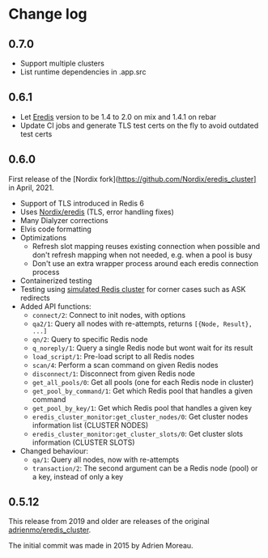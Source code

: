 Change log
==========

0.7.0
-----

* Support multiple clusters
* List runtime dependencies in .app.src

0.6.1
-----

* Let [Eredis](https://github.com/Nordix/eredis) version to be 1.4 to 2.0 on mix and 1.4.1 on rebar
* Update CI jobs and generate TLS test certs on the fly to avoid outdated test certs

0.6.0
-----

First release of the [Nordix fork](https://github.com/Nordix/eredis_cluster] in April, 2021.

* Support of TLS introduced in Redis 6
* Uses [Nordix/eredis](https://github.com/Nordix/eredis) (TLS, error handling fixes)
* Many Dialyzer corrections
* Elvis code formatting
* Optimizations
  * Refresh slot mapping reuses existing connection when
    possible and don't refresh mapping when not needed, e.g. when a pool is busy
  * Don't use an extra wrapper process around each eredis connection process
* Containerized testing
* Testing using [simulated Redis cluster](https://github.com/Nordix/fakeredis_cluster) for corner cases such as ASK redirects
* Added API functions:
  - `connect/2`:              Connect to init nodes, with options
  - `qa2/1`:                  Query all nodes with re-attempts, returns `[{Node, Result}, ...]`
  - `qn/2`:                   Query to specific Redis node
  - `q_noreply/1`:            Query a single Redis node but wont wait for its result
  - `load_script/1`:          Pre-load script to all Redis nodes
  - `scan/4`:                 Perform a scan command on given Redis nodes
  - `disconnect/1`:           Disconnect from given Redis node
  - `get_all_pools/0`:        Get all pools (one for each Redis node in cluster)
  - `get_pool_by_command/1`:  Get which Redis pool that handles a given command
  - `get_pool_by_key/1`:      Get which Redis pool that handles a given key
  - `eredis_cluster_monitor:get_cluster_nodes/0`: Get cluster nodes information
    list (CLUSTER NODES)
  - `eredis_cluster_monitor:get_cluster_slots/0`: Get cluster slots information
    (CLUSTER SLOTS)
* Changed behaviour:
  - `qa/1`:                   Query all nodes, now with re-attempts
  - `transaction/2`:          The second argument can be a Redis node (pool) or a key, instead of only a key

0.5.12
------

This release from 2019 and older are releases of the original [adrienmo/eredis_cluster](https://github.com/adrienmo/eredis_cluster).

The initial commit was made in 2015 by Adrien Moreau.

